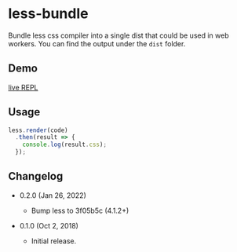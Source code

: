 less-bundle
===========

Bundle less css compiler into a single dist that could be used in web workers. You can find the output under the `dist` folder.

Demo
----

[live REPL](https://rawgit.com/openstyles/less-bundle/master/demo/)

Usage
-----

```js
less.render(code)
  .then(result => {
    console.log(result.css);
  });
```

Changelog
---------

* 0.2.0 (Jan 26, 2022)

  - Bump less to 3f05b5c (4.1.2+)

* 0.1.0 (Oct 2, 2018)

  - Initial release.
